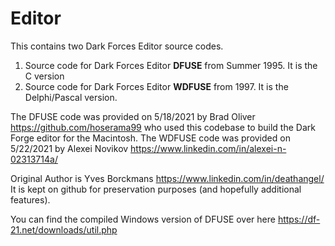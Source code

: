 # Editor
This contains two Dark Forces Editor source codes.

1. Source code for Dark Forces Editor **DFUSE** from Summer 1995. It is the C version
2. Source code for Dark Forces Editor **WDFUSE** from 1997. It is the Delphi/Pascal version.

The DFUSE code was provided on 5/18/2021 by Brad Oliver https://github.com/hoserama99 who used this codebase to build the Dark Forge editor for the Macintosh.
The WDFUSE code was provided on 5/22/2021 by Alexei Novikov https://www.linkedin.com/in/alexei-n-02313714a/ 

Original Author is Yves Borckmans https://www.linkedin.com/in/deathangel/ It is kept on github for preservation purposes (and hopefully additional features). 

You can find the compiled Windows version of DFUSE over here https://df-21.net/downloads/util.php
